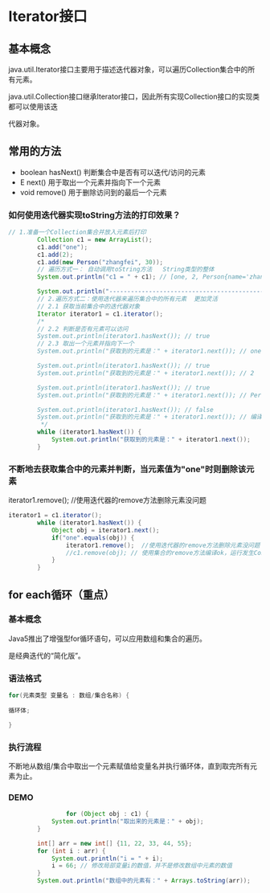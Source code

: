 # Iterator接口

## 基本概念

java.util.Iterator接口主要用于描述迭代器对象，可以遍历Collection集合中的所有元素。

java.util.Collection接口继承Iterator接口，因此所有实现Collection接口的实现类都可以使用该迭

代器对象。

## 常用的方法

- boolean hasNext() 判断集合中是否有可以迭代/访问的元素
- E next() 用于取出一个元素并指向下一个元素
- void remove() 用于删除访问到的最后一个元素

### 如何使用迭代器实现toString方法的打印效果？

```java
// 1.准备一个Collection集合并放入元素后打印
        Collection c1 = new ArrayList();
        c1.add("one");
        c1.add(2);
        c1.add(new Person("zhangfei", 30));
        // 遍历方式一： 自动调用toString方法   String类型的整体
        System.out.println("c1 = " + c1); // [one, 2, Person{name='zhangfei', age=30}]

        System.out.println("------------------------------------------------");
        // 2.遍历方式二：使用迭代器来遍历集合中的所有元素  更加灵活
        // 2.1 获取当前集合中的迭代器对象
        Iterator iterator1 = c1.iterator();
        /*
        // 2.2 判断是否有元素可以访问
        System.out.println(iterator1.hasNext()); // true
        // 2.3 取出一个元素并指向下一个
        System.out.println("获取到的元素是：" + iterator1.next()); // one

        System.out.println(iterator1.hasNext()); // true
        System.out.println("获取到的元素是：" + iterator1.next()); // 2

        System.out.println(iterator1.hasNext()); // true
        System.out.println("获取到的元素是：" + iterator1.next()); // Person{name='zhangfei', age=30}

        System.out.println(iterator1.hasNext()); // false
        System.out.println("获取到的元素是：" + iterator1.next()); // 编译ok，运行发生NoSuchElementException没有这样的元素异常
         */
        while (iterator1.hasNext()) {
            System.out.println("获取到的元素是：" + iterator1.next());
        }
```

### 不断地去获取集合中的元素并判断，当元素值为"one"时则删除该元素

 iterator1.remove(); //使用迭代器的remove方法删除元素没问题

```java
iterator1 = c1.iterator();
        while (iterator1.hasNext()) {
            Object obj = iterator1.next();
            if("one".equals(obj)) {
                iterator1.remove();  //使用迭代器的remove方法删除元素没问题
                //c1.remove(obj); // 使用集合的remove方法编译ok，运行发生ConcurrentModificationException并发修改异常
            }
        }
```

## for each循环（重点）

### 基本概念

Java5推出了增强型for循环语句，可以应用数组和集合的遍历。

是经典迭代的“简化版”。

### 语法格式

```java
for(元素类型 变量名 : 数组/集合名称) {
		
循环体;

}
```

### 执行流程

不断地从数组/集合中取出一个元素赋值给变量名并执行循环体，直到取完所有元素为止。

### DEMO

```java
				for (Object obj : c1) {
            System.out.println("取出来的元素是：" + obj);
        }

        int[] arr = new int[] {11, 22, 33, 44, 55};
        for (int i : arr) {
            System.out.println("i = " + i);
            i = 66; // 修改局部变量i的数值，并不是修改数组中元素的数值
        }
        System.out.println("数组中的元素有：" + Arrays.toString(arr));
```